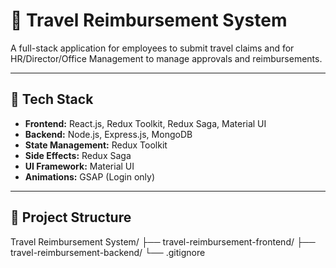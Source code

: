 # 🧳 Travel Reimbursement System

A full-stack application for employees to submit travel claims and for HR/Director/Office Management to manage approvals and reimbursements.

---

## 🚀 Tech Stack

- **Frontend:** React.js, Redux Toolkit, Redux Saga, Material UI
- **Backend:** Node.js, Express.js, MongoDB
- **State Management:** Redux Toolkit
- **Side Effects:** Redux Saga
- **UI Framework:** Material UI
- **Animations:** GSAP (Login only)


---

## 📁 Project Structure

Travel Reimbursement System/
├── travel-reimbursement-frontend/
├── travel-reimbursement-backend/
└── .gitignore
